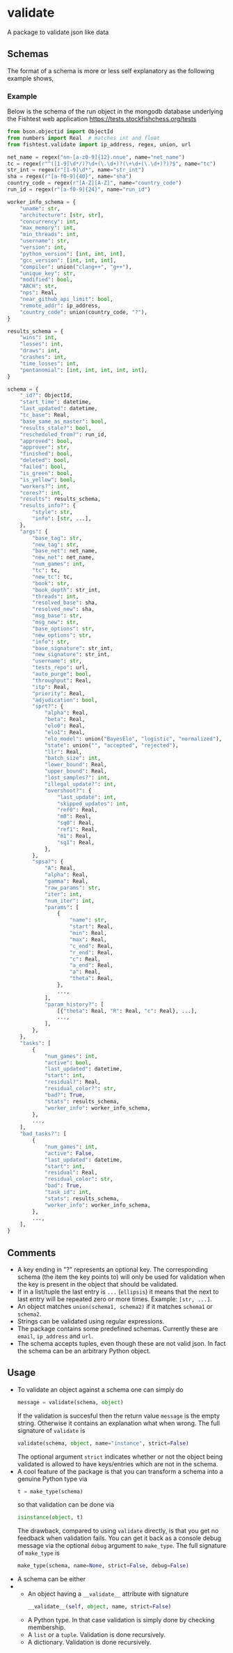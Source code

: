 # validate
A package to validate json like data

## Schemas

The format of a schema is more or less self explanatory as the following example shows,

### Example

Below is the schema of the run object in the mongodb database underlying the Fishtest web application https://tests.stockfishchess.org/tests

```python
from bson.objectid import ObjectId
from numbers import Real  # matches int and float
from fishtest.validate import ip_address, regex, union, url

net_name = regex("nn-[a-z0-9]{12}.nnue", name="net_name")
tc = regex(r"^([1-9]\d*/)?\d+(\.\d+)?(\+\d+(\.\d+)?)?$", name="tc")
str_int = regex(r"[1-9]\d*", name="str_int")
sha = regex(r"[a-f0-9]{40}", name="sha")
country_code = regex(r"[A-Z][A-Z]", name="country_code")
run_id = regex(r"[a-f0-9]{24}", name="run_id")

worker_info_schema = {
    "uname": str,
    "architecture": [str, str],
    "concurrency": int,
    "max_memory": int,
    "min_threads": int,
    "username": str,
    "version": int,
    "python_version": [int, int, int],
    "gcc_version": [int, int, int],
    "compiler": union("clang++", "g++"),
    "unique_key": str,
    "modified": bool,
    "ARCH": str,
    "nps": Real,
    "near_github_api_limit": bool,
    "remote_addr": ip_address,
    "country_code": union(country_code, "?"),
}

results_schema = {
    "wins": int,
    "losses": int,
    "draws": int,
    "crashes": int,
    "time_losses": int,
    "pentanomial": [int, int, int, int, int],
}

schema = {
    "_id?": ObjectId,
    "start_time": datetime,
    "last_updated": datetime,
    "tc_base": Real,
    "base_same_as_master": bool,
    "results_stale?": bool,
    "rescheduled_from?": run_id,
    "approved": bool,
    "approver": str,
    "finished": bool,
    "deleted": bool,
    "failed": bool,
    "is_green": bool,
    "is_yellow": bool,
    "workers?": int,
    "cores?": int,
    "results": results_schema,
    "results_info?": {
        "style": str,
        "info": [str, ...],
    },
    "args": {
        "base_tag": str,
        "new_tag": str,
        "base_net": net_name,
        "new_net": net_name,
        "num_games": int,
        "tc": tc,
        "new_tc": tc,
        "book": str,
        "book_depth": str_int,
        "threads": int,
        "resolved_base": sha,
        "resolved_new": sha,
        "msg_base": str,
        "msg_new": str,
        "base_options": str,
        "new_options": str,
        "info": str,
        "base_signature": str_int,
        "new_signature": str_int,
        "username": str,
        "tests_repo": url,
        "auto_purge": bool,
        "throughput": Real,
        "itp": Real,
        "priority": Real,
        "adjudication": bool,
        "sprt?": {
            "alpha": Real,
            "beta": Real,
            "elo0": Real,
            "elo1": Real,
            "elo_model": union("BayesElo", "logistic", "normalized"),
            "state": union("", "accepted", "rejected"),
            "llr": Real,
            "batch_size": int,
            "lower_bound": Real,
            "upper_bound": Real,
            "lost_samples?": int,
            "illegal_update?": int,
            "overshoot?": {
                "last_update": int,
                "skipped_updates": int,
                "ref0": Real,
                "m0": Real,
                "sq0": Real,
                "ref1": Real,
                "m1": Real,
                "sq1": Real,
            },
        },
        "spsa?": {
            "A": Real,
            "alpha": Real,
            "gamma": Real,
            "raw_params": str,
            "iter": int,
            "num_iter": int,
            "params": [
                {
                    "name": str,
                    "start": Real,
                    "min": Real,
                    "max": Real,
                    "c_end": Real,
                    "r_end": Real,
                    "c": Real,
                    "a_end": Real,
                    "a": Real,
                    "theta": Real,
                },
                ...,
            ],
            "param_history?": [
                [{"theta": Real, "R": Real, "c": Real}, ...],
                ...,
            ],
        },
    },
    "tasks": [
        {
            "num_games": int,
            "active": bool,
            "last_updated": datetime,
            "start": int,
            "residual?": Real,
            "residual_color?": str,
            "bad?": True,
            "stats": results_schema,
            "worker_info": worker_info_schema,
        },
        ...,
    ],
    "bad_tasks?": [
        {
            "num_games": int,
            "active": False,
            "last_updated": datetime,
            "start": int,
            "residual": Real,
            "residual_color": str,
            "bad": True,
            "task_id": int,
            "stats": results_schema,
            "worker_info": worker_info_schema,
        },
        ...,
    ],
}
```
## Comments

- A key ending in "?" represents an optional key. The corresponding schema (the item the key points to) will only be used for validation when the key is present in the object that should be validated.
- If in a list/tuple the last entry is `...` (`ellipsis`) it means that the next to last entry will be repeated zero or more times. Example: `[str, ...]`.
- An object matches `union(schema1, schema2)` if it matches `schema1` or `schema2`.
- Strings can be validated using regular expressions.
- The package contains some predefined schemas. Currently these are `email`, `ip_address` and `url`.
- The schema accepts tuples, even though these are not valid json. In fact the schema can be an arbitrary Python object.

## Usage
- To validate an object against a schema one can simply do
  ```python
  message = validate(schema, object)
  ```  
  If the validation is succesful then the return value `message` is the empty string. Otherwise it contains an explanation what when wrong.
  The full signature of `validate` is
  ```python
  validate(schema, object, name="instance", strict=False)
  ```
  The optional argument `strict` indicates whether or not the object being validated is allowed to have keys/entries which are not in the schema.
- A cool feature of the package is that you can transform a schema into a genuine Python type via
  ```python
  t = make_type(schema)
  ```
  so that validation can be done via
  ```python
  isinstance(object, t)
  ```
  The drawback, compared to using `validate` directly, is that you get no feedback when validation fails. You can get it back as a console debug message via the optional `debug` argument to `make_type`.
  The full signature of `make_type` is
  ```python
  make_type(schema, name=None, strict=False, debug=False)
  ```
- A schema can be either
- - An object having a `__validate__` attribute with signature
    ```python
    __validate__(self, object, name, strict=False)
    ```
  - A Python type. In that case validation is simply done by checking membership.
  - A `list` or a `tuple`. Validation is done recursively.
  - A dictionary. Validation is done recursively.
    
